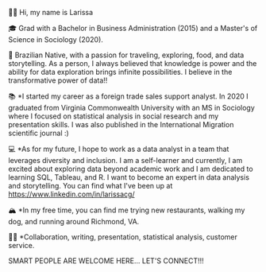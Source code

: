 👋🏽 Hi, my name is Larissa

🎓 Grad with a Bachelor in Business Administration (2015) and a Master's of Science in Sociology (2020).

🌇 Brazilian Native, with a passion for traveling, exploring, food, and data storytelling. As a person, I always believed that knowledge
is power and the ability for data exploration brings infinite possibilities. I believe in the transformative power of data!! 

📚 *I started my career as a foreign trade sales support analyst. In 2020 I graduated from Virginia Commonwealth University with an MS in Sociology 
where I focused on statistical analysis in social research and my presentation skills.
I was also published in the International Migration scientific journal :)

💻 *As for my future, I hope to work as a data analyst in a team that leverages diversity and inclusion. I am a self-learner and currently, I am excited about exploring data beyond academic work and I am dedicated to learning SQL, Tableau, and R. I want to become an expert in data analysis and storytelling. 
You can find what I've been up at https://www.linkedin.com/in/larissacg/

🏔 *In my free time, you can find me trying new restaurants, walking my dog, and running around Richmond, VA.

💪🏽 *Collaboration, writing, presentation, statistical analysis, customer service.

SMART PEOPLE ARE WELCOME HERE... LET'S CONNECT!!!
